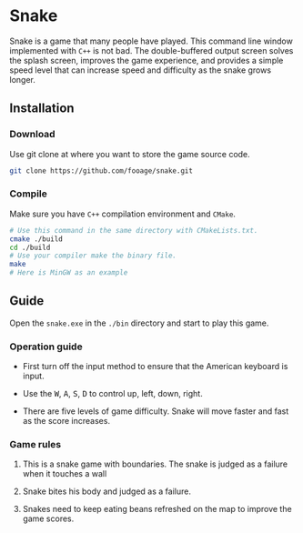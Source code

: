 # Snake

Snake is a game that many people have played. This command line window implemented with `C++` is not bad. The double-buffered output screen solves the splash screen, improves the game experience, and provides a simple speed level that can increase speed and difficulty as the snake grows longer.

## Installation

### Download

Use git clone at where you want to store the game source code.

```bash
git clone https://github.com/fooage/snake.git
```

### Compile

Make sure you have `C++` compilation environment and `CMake`.

```bash
# Use this command in the same directory with CMakeLists.txt.
cmake ./build
cd ./build
# Use your compiler make the binary file.
make
# Here is MinGW as an example
```

## Guide

Open the `snake.exe` in the `./bin` directory and start to play this game.

### Operation guide

- First turn off the input method to ensure that the American keyboard is input.

- Use the <kbd>W</kbd>, <kbd>A</kbd>, <kbd>S</kbd>, <kbd>D</kbd> to control up, left, down, right.

- There are five levels of game difficulty. Snake will move faster and fast as the score increases.

### Game rules

1. This is a snake game with boundaries. The snake is judged as a failure when it touches a wall

2. Snake bites his body and judged as a failure.

3. Snakes need to keep eating beans refreshed on the map to improve the game scores.
